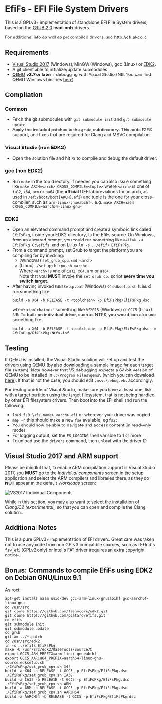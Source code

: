 EfiFs - EFI File System Drivers
===============================

This is a GPLv3+ implementation of standalone EFI File System drivers, based on the
[GRUB 2.0](http://www.gnu.org/software/grub/) __read-only__ drivers.

For additional info as well as precompiled drivers, see http://efi.akeo.ie

## Requirements

* [Visual Studio 2017](https://www.visualstudio.com/vs/community/) (Windows), MinGW (Windows), gcc (Linux) or
  [EDK2](https://github.com/tianocore/edk2).
* A git client able to initialize/update submodules
* [QEMU](http://www.qemu.org) __v2.7 or later__ if debugging with Visual Studio
  (NB: You can find QEMU Windows binaries [here](https://qemu.weilnetz.de/w64/))

## Compilation

### Common

* Fetch the git submodules with `git submodule init` and `git submodule update`.
* Apply the included patches to the `grub\` subdirectory. This adds F2FS support, and fixes that
  are required for Clang and MSVC compilation.

### Visual Studio (non EDK2)

* Open the solution file and hit `F5` to compile and debug the default driver.

### gcc (non EDK2)

* Run `make` in the top directory. If needed you can also issue something like
  `make ARCH=<arch> CROSS_COMPILE=<tuple>` where `<arch>` is one of `ia32`, `x64`, `arm` or
  `aa64` (the __official__ UEFI abbreviations for an arch, as used in `/efi/boot/boot[ARCH].efi`)
  and tuple is the one for your cross-compiler, such as `arm-linux-gnueabihf-`.
  e.g. `make ARCH=aa64 CROSS_COMPILE=aarch64-linux-gnu-`

### EDK2

* Open an elevated command prompt and create a symbolic link called `EfiFsPkg`, inside your EDK2 
  directory, to the EfiFs source. On Windows, from an elevated prompt, you could run something like
  `mklink /D EfiFsPkg C:\efifs`, and on Linux `ln -s ../efifs EfiFsPkg`.
* From a command prompt, set Grub to target the platform you are compiling for by invoking:
  * (Windows) `set_grub_cpu.cmd <arch>`
  * (Linux) `./set_grub_cpu.sh <arch>`  
  Where `<arch>` is one of `ia32`, `x64`, `arm` or `aa64`.  
  Note that you __MUST__ invoke the `set_grub_cpu` script __every time you switch target__.
* After having invoked `Edk2Setup.bat` (Windows) or `edksetup.sh` (Linux) run something like:  
  ```
  build -a X64 -b RELEASE -t <toolchain> -p EfiFsPkg/EfiFsPkg.dsc
  ```  
  where `<toolchain>` is something like `VS2015` (Windows) or `GCC5` (Linux).  
  NB: To build an individual driver, such as NTFS, you would can also use something like:  
  ```
  build -a X64 -b RELEASE -t <toolchain> -p EfiFsPkg/EfiFsPkg.dsc -m EfiFsPkg/EfiFsPkg/Ntfs.inf
  ```

## Testing

If QEMU is installed, the Visual Studio solution will set up and test the drivers using QEMU
(by also downloading a sample image for each target file system).
Note however that VS debugging expects a 64-bit version of QEMU to be installed in
`C:\Program Files\qemu\` (which you can download [here](https://qemu.weilnetz.de/w64/)).
If that is not the case, you should edit `.msvc\debug.vbs` accordingly.

For testing outside of Visual Studio, make sure you have at least one disk with a target
partition using the target filesystem, that is not being handled by other EFI filesystem
drivers.
Then boot into the EFI shell and run the following:
* `load fs0:\<fs_name>_<arch>.efi` or wherever your driver was copied
* `map -r` this should make a new `fs#` available, eg `fs2:`
* You should now be able to navigate and access content (in read-only mode)
* For logging output, set the `FS_LOGGING` shell variable to 1 or more
* To unload use the `drivers` command, then `unload` with the driver ID

## Visual Studio 2017 and ARM support

Please be mindful that, to enable ARM compilation support in Visual Studio 2017,
you __MUST__ go to the _Individual components_ screen in the setup application
and select the ARM compilers and libraries there, as they do __NOT__ appear in
the default _Workloads_ screen:

![VS2017 Individual Components](http://files.akeo.ie/pics/VS2017_Individual_Components.png)

While in this section, you may also want to select the installation of _Clang/C2
(experimental)_, so that you can open and compile the Clang solution...

## Additional Notes

This is a pure GPLv3+ implementation of EFI drivers. Great care was taken not to
use any code from non GPLv3 compatible sources, such as rEFInd's `fsw_efi` (GPLv2
only) or Intel's FAT driver (requires an extra copyright notice).

## Bonus: Commands to compile EfiFs using EDK2 on Debian GNU/Linux 9.1

As root:
```
apt-get install nasm uuid-dev gcc-arm-linux-gnueabihf gcc-aarch64-linux-gnu
cd /usr/src
git clone https://github.com/tianocore/edk2.git
git clone https://github.com/pbatard/efifs.git
cd efifs
git submodule init
git submodule update
cd grub
git am ../*.patch
cd /usr/src/edk2
ln -s ../efifs EfiFsPkg
make -C /usr/src/edk2/BaseTools/Source/C
export GCC5_ARM_PREFIX=arm-linux-gnueabihf-
export GCC5_AARCH64_PREFIX=aarch64-linux-gnu-
source edksetup.sh
./EfiFsPkg/set_grub_cpu.sh X64
build -a X64 -b RELEASE -t GCC5 -p EfiFsPkg/EfiFsPkg.dsc
./EfiFsPkg/set_grub_cpu.sh IA32
build -a IA32 -b RELEASE -t GCC5 -p EfiFsPkg/EfiFsPkg.dsc
./EfiFsPkg/set_grub_cpu.sh ARM
build -a ARM -b RELEASE -t GCC5 -p EfiFsPkg/EfiFsPkg.dsc
./EfiFsPkg/set_grub_cpu.sh AARCH64
build -a AARCH64 -b RELEASE -t GCC5 -p EfiFsPkg/EfiFsPkg.dsc
```
